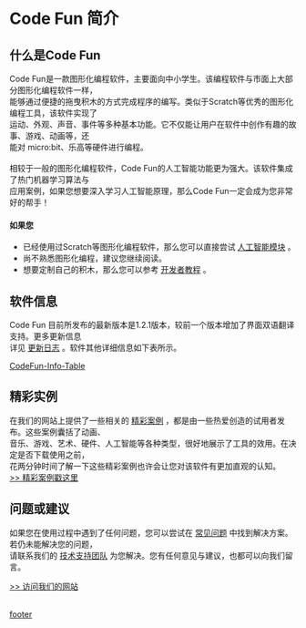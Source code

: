 # Code Fun 简介

## 什么是Code Fun

Code Fun是一款图形化编程软件，主要面向中小学生。该编程软件与市面上大部分图形化编程软件一样，<br>
能够通过便捷的拖曳积木的方式完成程序的编写。类似于Scratch等优秀的图形化编程工具，该软件实现了<br>
运动、外观、声音、事件等多种基本功能。它不仅能让用户在软件中创作有趣的故事、游戏、动画等，还
<br>能对 micro:bit、乐高等硬件进行编程。
<br><br>
相较于一般的图形化编程软件，Code Fun的人工智能功能更为强大。该软件集成了热门机器学习算法与<br>
应用案例，如果您想要深入学习人工智能原理，那么Code Fun一定会成为您非常好的帮手！

#### 如果您
+ 已经使用过Scratch等图形化编程软件，那么您可以直接尝试 [人工智能模块](pages/AI/overview) 。
+ 尚不熟悉图形化编程，建议您继续阅读。
+ 想要定制自己的积木，那么您可以参考 [开发者教程](https://jhleo-ecnu.github.io/document-for-dev/#/) 。

## 软件信息
Code Fun 目前所发布的最新版本是1.2.1版本，较前一个版本增加了界面双语翻译支持。更多更新信息<br>
详见 [更新日志]() 。软件其他详细信息如下表所示。<br>

[CodeFun-Info-Table](tables/CodeFun-Info.md ':include')

## 精彩实例
在我们的网站上提供了一些相关的 [精彩案例](http://thateven.club/projects.html) ，都是由一些热爱创造的试用者发布。这些案例囊括了动画、<br>
音乐、游戏、艺术、硬件、人工智能等各种类型，很好地展示了工具的效用。在决定是否下载使用之前，<br>
花两分钟时间了解一下这些精彩案例也许会让您对该软件有更加直观的认知。<br>
[>> 精彩案例戳这里](http://thateven.club/projects.html)

## 问题或建议
如果您在使用过程中遇到了任何问题，您可以尝试在 [常见问题](pages/Q&A) 中找到解决方案。若仍未能解决您的问题，<br>
请联系我们的 [技术支持团队](pages/contact) 为您解决。您有任何意见与建议，也都可以向我们留言。

[>> 访问我们的网站](http://thateven.club)
<br><br>

[footer](./footer.md ':include')



